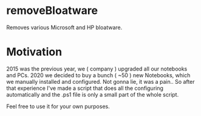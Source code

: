 # removeBloatware
Removes various Microsoft and HP bloatware.

# Motivation
2015 was the previous year, we ( company ) upgraded all our notebooks and PCs. 2020 we decided to buy a bunch ( ~50 ) new Notebooks, which we manually installed and configured. Not gonna lie, it was a pain.. So after that experience I've made a script that does all the configuring automatically and the .ps1 file is only a small part of the whole script.

Feel free to use it for your own purposes.
